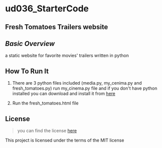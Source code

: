 # ud036_StarterCode
## Fresh Tomatoes Trailers website

## _Basic Overview_
   a static website for favorite movies' trailers written in python

## How To Run It
  1. There are 3 python files included (media.py, my_cenima.py and fresh_tomatoes.py) run my_cinema.py file and if you don't have python installed you can download and install it from [here](https://www.python.org/downloads/)

  2. Run the fresh_tomatoes.html file

## License
> you can find the license [here](https://github.com/mezo77/ud036_StarterCode/blob/master/LICENSE.md)

This project is licensed under the terms of the MIT license
